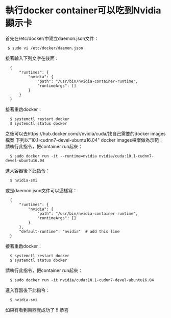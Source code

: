 # 執行docker container可以吃到Nvidia顯示卡

首先在/etc/docker/中建立daemon.json文件：

     $ sudo vi /etc/docker/daemon.json
接著輸入下列文字在後面：

      {
          "runtimes": {
              "nvidia": {
                  "path": "/usr/bin/nvidia-container-runtime",
                  "runtimeArgs": []
              }
          }
      }
接著重啟docker：

      $ systemctl restart docker
      $ systemctl status docker

之後可以去https://hub.docker.com/r/nvidia/cuda/找自己需要的docker images檔案
下列以"10.1-cudnn7-devel-ubuntu16.04" docker images檔案做為示範：
請執行此指令，把container run起來：

      $ sudo docker run -it --runtime=nvidia nvidia/cuda:10.1-cudnn7-devel-ubuntu16.04
進入容器後下此指令：

      $ nvidia-smi

或是daemon.json文件可以這樣寫：

      {
          "runtimes": {
              "nvidia": {
                  "path": "/usr/bin/nvidia-container-runtime",
                  "runtimeArgs": []
              }
          },
          "default-runtime": "nvidia"  # add this line
      }
接著重啟docker：

      $ systemctl restart docker
      $ systemctl status docker
請執行此指令，把container run起來：

      $ sudo docker run -it nvidia/cuda:10.1-cudnn7-devel-ubuntu16.04
      
進入容器後下此指令：

      $ nvidia-smi

如果有看到東西就成功了 !! 恭喜

